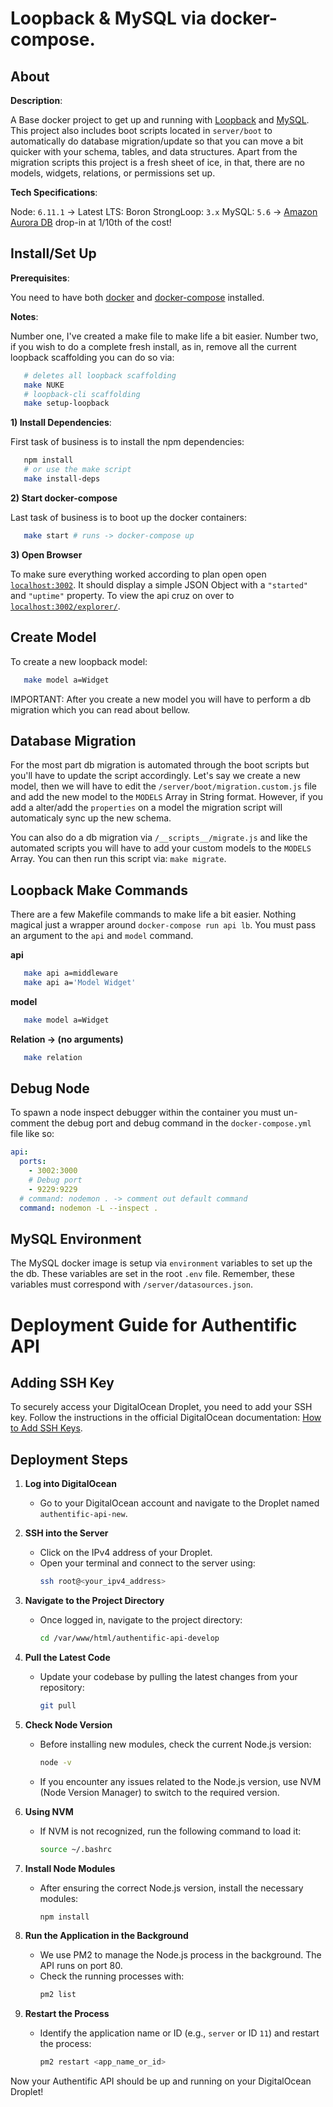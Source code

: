 # Loopback & MySQL via docker-compose.

## About

**Description**:

A Base docker project to get up and running with [Loopback](http://loopback.io) and [MySQL](https://www.mysql.com/). This project also includes boot scripts located in `server/boot` to automatically do database migration/update so that you can move a bit quicker with your schema, tables, and data structures. Apart from the migration scripts this project is a fresh sheet of ice, in that, there are no models, widgets, relations, or permissions set up.

**Tech Specifications**:

Node: `6.11.1` -> Latest LTS: Boron
StrongLoop: `3.x`
MySQL: `5.6` -> [Amazon Aurora DB](https://aws.amazon.com/rds/aurora/) drop-in at 1/10th of the cost!

## Install/Set Up

**Prerequisites**:

You need to have both [docker](https://docs.docker.com/engine/installation/) and [docker-compose](https://docs.docker.com/compose/install/) installed.

**Notes**:

Number one, I've created a make file to make life a bit easier. Number two, if you wish to do a complete fresh install, as in, remove all the current loopback scaffolding you can do so via:

```bash
   # deletes all loopback scaffolding
   make NUKE
   # loopback-cli scaffolding
   make setup-loopback
```

**1) Install Dependencies**:

First task of business is to install the npm dependencies:

```bash
   npm install
   # or use the make script
   make install-deps
```

**2) Start docker-compose**

Last task of business is to boot up the docker containers:

```bash
   make start # runs -> docker-compose up
```

**3) Open Browser**

To make sure everything worked according to plan open open [`localhost:3002`](http://localhost:3002/). It should display a simple JSON Object with a `"started"` and `"uptime"` property. To view the api cruz on over to [`localhost:3002/explorer/`](http://localhost:3002/explorer/).

## Create Model

To create a new loopback model:

```bash
   make model a=Widget
```

IMPORTANT: After you create a new model you will have to perform a db migration which you can read about bellow.

## Database Migration

For the most part db migration is automated through the boot scripts but you'll have to update the script accordingly. Let's say we create a new model, then we will have to edit the `/server/boot/migration.custom.js` file and add the new model to the `MODELS` Array in String format. However, if you add a alter/add the `properties` on a model the migration script will automaticaly sync up the new schema.

You can also do a db migration via `/__scripts__/migrate.js` and like the automated scripts you will have to add your custom models to the `MODELS` Array. You can then run this script via: `make migrate`.

## Loopback Make Commands

There are a few Makefile commands to make life a bit easier. Nothing magical just a wrapper around `docker-compose run api lb`. You must pass an argument to the `api` and `model` command.

**api**

```bash
   make api a=middleware
   make api a='Model Widget'
```

**model**

```bash
   make model a=Widget
```

**Relation -> (no arguments)**

```bash
   make relation
```

## Debug Node

To spawn a node inspect debugger within the container you must un-comment the debug port and debug command in the `docker-compose.yml` file like so:

```yaml
api:
  ports:
    - 3002:3000
    # Debug port
    - 9229:9229
  # command: nodemon . -> comment out default command
  command: nodemon -L --inspect .
```

## MySQL Environment

The MySQL docker image is setup via `environment` variables to set up the the db. These variables are set in the root `.env` file. Remember, these variables must correspond with `/server/datasources.json`.

# Deployment Guide for Authentific API

## Adding SSH Key

To securely access your DigitalOcean Droplet, you need to add your SSH key. Follow the instructions in the official DigitalOcean documentation: [How to Add SSH Keys](https://docs.digitalocean.com/products/droplets/how-to/add-ssh-keys/).

## Deployment Steps

1. **Log into DigitalOcean**

   - Go to your DigitalOcean account and navigate to the Droplet named `authentific-api-new`.

2. **SSH into the Server**

   - Click on the IPv4 address of your Droplet.
   - Open your terminal and connect to the server using:
     ```bash
     ssh root@<your_ipv4_address>
     ```

3. **Navigate to the Project Directory**

   - Once logged in, navigate to the project directory:
     ```bash
     cd /var/www/html/authentific-api-develop
     ```

4. **Pull the Latest Code**

   - Update your codebase by pulling the latest changes from your repository:
     ```bash
     git pull
     ```

5. **Check Node Version**

   - Before installing new modules, check the current Node.js version:
     ```bash
     node -v
     ```
   - If you encounter any issues related to the Node.js version, use NVM (Node Version Manager) to switch to the required version.

6. **Using NVM**

   - If NVM is not recognized, run the following command to load it:
     ```bash
     source ~/.bashrc
     ```

7. **Install Node Modules**

   - After ensuring the correct Node.js version, install the necessary modules:
     ```bash
     npm install
     ```

8. **Run the Application in the Background**

   - We use PM2 to manage the Node.js process in the background. The API runs on port 80.
   - Check the running processes with:
     ```bash
     pm2 list
     ```

9. **Restart the Process**
   - Identify the application name or ID (e.g., `server` or ID `11`) and restart the process:
     ```bash
     pm2 restart <app_name_or_id>
     ```

Now your Authentific API should be up and running on your DigitalOcean Droplet!
